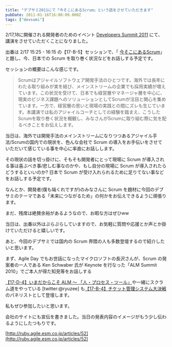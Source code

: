 ```yaml
---
title: "デブサミ2011にて「今そこにあるScrum」という話をさせていただきます"
pubDate: 2011-01-16T16:08:09.000Z
tags: ["devsumi"]
---
```


2/17,18に開催される開発者のためのイベント [Developers Summit 2011](http://codezine.jp/devsumi/2011/) にて、講演をさせていただくことになりました。

出番は 2/17 15:25 - 16:15 の【17-B-5】セッションで、「 [今そこにあるScrum](http://www.seshop.com/se/timetable/2#1)」と題し、今、日本での Scrum を取り巻く状況などをお話しする予定です。

セッションの概要はこんな感じです。

> Scrumはアジャイルソフトウェア開発手法のひとつです。海外では長年にわたる取り組みが実を結び、メインストリームの企業でも採用実績が増えています。この状況を受けて、日本でも経営層やマネージャ層を中心に、現実のビジネス課題へのソリューションとしてScrumが注目と関心を集めています。一方で、経営層の思いと現場の実践との間にズレも生じています。本講演では私のアジャイルコーチとしての経験を踏まえ、こうしたScrumを取り巻く状況を概観し、みなさんがScrumに取り組む際に気を配るべきことをお伝えします。
>

当日は、海外では開発手法のメインストリームになりつつあるアジャイル手法/Scrumの国内での現状を、色んな会社で Scrum の導入をお手伝いをさせていただいて感じている事を中心に率直にお話しします。

その現状の話を切っ掛けに、そもそも開発者にとって現場に Scrum が導入される事は喜ぶべき事/悲しむ事なのかや、もし自分の現場に Scrum が導入されたらどうするといいのか? 日本で Scrum が受け入れられるために足りてない事などをお話しする予定です。

なんとか、開発者(僕も端くれですが)のみなさんに Scrum を題材に今回のデブサミのテーマである「未来につながるため」の何かをお伝えできるように頑張ります。

まだ、残席は絶賛余裕があるようなので、お暇な方はぜひww

当日は、出番以外はぷらぷらしていますので、お気軽に質問や応援とか声とか掛けていただけると嬉しいです。

あと、今回のデブサミでは国内の Scrum 界隈の人も多数登壇するので紹介したいと思います。

まず、Agile Day でもお世話になったマイクロソフトの長沢さんが、Scrum の発案者の一人である Ken Schwaber 氏が Keynote を行なった「ALM Summit 2010」でご本人が得た知見等をお話しする

[【17-D-4】いまだからこそ ALM 〜 「人・プロセス・ツール」](http://blogs.msdn.com/b/tomohn/archive/2011/01/14/developers-summit-2011-speaker-notice-devsumi.aspx)や一緒にスクラム道をやっている [twitter:@ryuzee] も[【17-B-4】チケット管理システム大決戦](http://codezine.jp/devsumi/2011/)のパネリストとして登壇します。

私もぜひ参加したいと思います。

会社のサイトにも宣伝を書きました。当日の発表内容のイメージがもう少し伝わるようにしたつもりです。

[http://ruby.agile.esm.co.jp/articles/52](http://ruby.agile.esm.co.jp/articles/52)